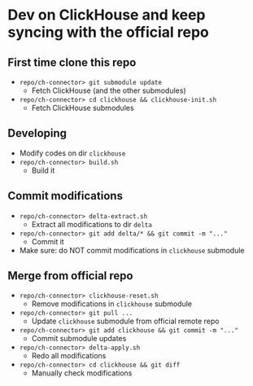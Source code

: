 # Dev on ClickHouse and keep syncing with the official repo

## First time clone this repo
* `repo/ch-connector> git submodule update`
    * Fetch ClickHouse (and the other submodules)
* `repo/ch-connector> cd clickhouse && clickhouse-init.sh`
    * Fetch ClickHouse submodules

## Developing
* Modify codes on dir `clickhouse`
* `repo/ch-connector> build.sh`
    * Build it

## Commit modifications
* `repo/ch-connector> delta-extract.sh`
    * Extract all modifications to dir `delta`
* `repo/ch-connector> git add delta/* && git commit -m "..."`
    * Commit it
* Make sure: do NOT commit modifications in `clickhouse` submodule

## Merge from official repo
* `repo/ch-connector> clickhouse-reset.sh`
    * Remove modifications in `clickhouse` submodule
* `repo/ch-connector> git pull ...`
    * Update `clickhouse` submodule from official remote repo
* `repo/ch-connector> git add clickhouse && git commit -m "..."`
    * Commit submodule updates
* `repo/ch-connector> delta-apply.sh`
    * Redo all modifications
* `repo/ch-connector> cd clickhouse && git diff`
    * Manually check modifications
